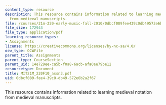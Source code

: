```yaml
---
content_type: resource
description: This resource contains information related to learning medieval notation
  from medieval manuscripts.
file: /courses/21m-220-early-music-fall-2010/0dbcf089fee439c0db49572e6b2a2f67_MIT21M_220F10_assn3.pdf
file_size: 172943
file_type: application/pdf
learning_resource_types:
- Assignments
license: https://creativecommons.org/licenses/by-nc-sa/4.0/
ocw_type: OCWFile
parent_title: Assignments
parent_type: CourseSection
parent_uid: 14e729ee-ca5b-f0a8-6acb-afa0ae79be12
resourcetype: Document
title: MIT21M_220F10_assn3.pdf
uid: 0dbcf089-fee4-39c0-db49-572e6b2a2f67
---
```

This resource contains information related to learning medieval notation from medieval manuscripts.